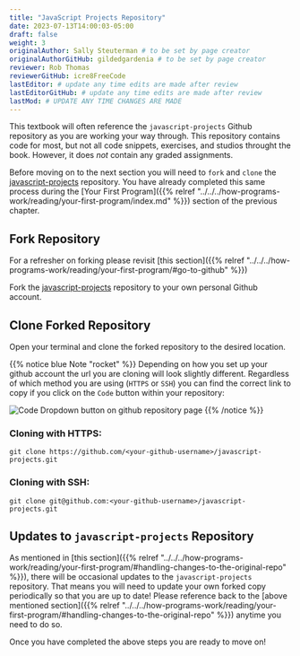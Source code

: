 ```yaml
---
title: "JavaScript Projects Repository"
date: 2023-07-13T14:00:03-05:00
draft: false
weight: 3
originalAuthor: Sally Steuterman # to be set by page creator
originalAuthorGitHub: gildedgardenia # to be set by page creator
reviewer: Rob Thomas
reviewerGitHub: icre8FreeCode
lastEditor: # update any time edits are made after review
lastEditorGitHub: # update any time edits are made after review
lastMod: # UPDATE ANY TIME CHANGES ARE MADE
---
```


This textbook will often reference the `javascript-projects` Github repository as you are working your way through. This repository contains code for most, but not all code snippets, exercises, and studios throught the book. However, it does *not* contain any graded assignments.

Before moving on to the next section you will need to `fork` and `clone` the [javascript-projects](https://github.com/LaunchCodeEducation/javascript-projects) repository. You have already completed this same process during the [Your First Program]({{% relref "../../../how-programs-work/reading/your-first-program/index.md" %}}) section of the previous chapter.

## Fork Repository

For a refresher on forking please revisit [this section]({{% relref "../../../how-programs-work/reading/your-first-program/#go-to-github" %}})

Fork the [javascript-projects](https://github.com/LaunchCodeEducation/javascript-projects) repository to your own personal Github account.

## Clone Forked Repository

Open your terminal and clone the forked repository to the desired location.

{{% notice blue Note "rocket" %}}
Depending on how you set up your github account the url you are cloning will look slightly different. Regardless of which method you are using (`HTTPS` or `SSH`) you can find the correct link to copy if you click on the `Code` button within your repository:

![Code Dropdown button on github repository page](pictures/code-dropdown-button.png?classes=border)
{{% /notice %}}

### Cloning with HTTPS:

```console
git clone https://github.com/<your-github-username>/javascript-projects.git
```

### Cloning with SSH:

```console
git clone git@github.com:<your-github-username>/javascript-projects.git
```

## Updates to `javascript-projects` Repository

As mentioned in [this section]({{% relref "../../../how-programs-work/reading/your-first-program/#handling-changes-to-the-original-repo" %}}), there will be occasional updates to the `javascript-projects` repository. That means you will need to update your own forked copy periodically so that you are up to date! Please reference back to the [above mentioned section]({{% relref "../../../how-programs-work/reading/your-first-program/#handling-changes-to-the-original-repo" %}}) anytime you need to do so.

Once you have completed the above steps you are ready to move on!